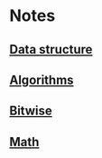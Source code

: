 # Notes

## [Data structure](data_structures.md)
## [Algorithms](algorithms.md)
## [Bitwise](bitwise.md)
## [Math](math.md)